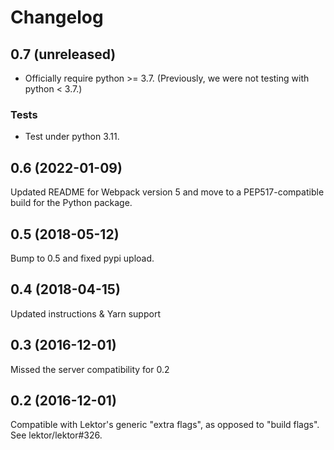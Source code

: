 # Changelog

## 0.7 (unreleased)

- Officially require python >= 3.7. (Previously, we were not testing
  with python < 3.7.)

### Tests

- Test under python 3.11.

## 0.6 (2022-01-09)

Updated README for Webpack version 5 and move to a PEP517-compatible build for the Python package.

## 0.5 (2018-05-12)

Bump to 0.5 and fixed pypi upload.

## 0.4 (2018-04-15)

Updated instructions & Yarn support

## 0.3 (2016-12-01)

Missed the server compatibility for 0.2

## 0.2 (2016-12-01)

Compatible with Lektor's generic "extra flags", as opposed to "build flags". See lektor/lektor#326.
